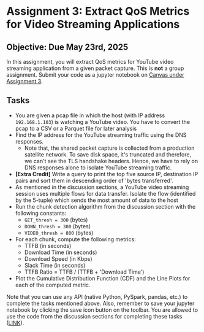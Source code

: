 # Assignment 3: Extract QoS Metrics for Video Streaming Applications

## Objective: Due May 23rd, 2025
In this assignment, you will extract QoS metrics for YouTube video streaming application from a given packet capture. This is **not** a group assignment. Submit your code as a jupyter notebook on [Canvas under Assignment 3][1].

## Tasks
* You are given a pcap file in which the host (with IP address `192.168.1.103`) is watching a YouTube video. You have to convert the pcap to a CSV or a Parquet file for later analysis
* Find the IP address for the YouTube streaming traffic using the DNS responses.
    * Note that, the shared packet capture is collected from a production satellite network. To save disk space, it's truncated and therefore, we can't see the TLS handshake headers. Hence, we have to rely on DNS responses alone to isolate YouTube streaming traffic.
* **[Extra Credit]** Write a query to print the top five source IP, destination IP pairs and sort them in descending order of 'bytes transferred'.
* As mentioned in the discussion sections, a YouTube video streaming session uses multiple flows for data transfer. Isolate the flow (identified by the 5-tuple) which sends the most amount of data to the host
* Run the chunk detection algorithm from the discussion section with the following constants:
    * `GET_thresh = 300` (bytes)
    * `DOWN_thresh = 300` (bytes)
    * `VIDEO_thresh = 800` (bytes)
* For each chunk, compute the following metrics:
    * TTFB (in seconds) 
    * Download Time (in seconds)
    * Download Speed (in Kbps)
    * Slack Time (in seconds)
    * TTFB Ratio = TTFB / (TTFB + 'Download Time')
* Plot the Cumulative Distribution Function (CDF) and the Line Plots for each of the computed metric.


Note that you can use any API (native Python, PySpark, pandas, etc.) to complete the tasks mentioned above. Also, remember to save your jupyter notebook by clicking the save icon button on the toolbar. You are allowed to use the code from the discussion sections for completing these tasks ([LINK][2]).

[1]: https://ucsb.instructure.com/courses/26742/assignments/356502
[2]: https://github.com/SNL-UCSB/cs176c-discussion-section/tree/master/spring25/week4/yt_chunk_analysis
